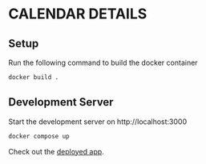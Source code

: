 # CALENDAR DETAILS

## Setup

Run the following command to build the docker container
```bash
docker build .
```

## Development Server

Start the development server on http://localhost:3000

```bash
docker compose up
```

Check out the [deployed app](https://calendar-details.netlify.app).
